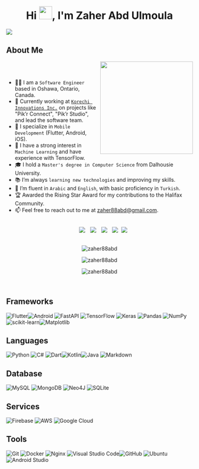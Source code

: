 <h1 align="center"><b>Hi </b><img src="https://media.giphy.com/media/hvRJCLFzcasrR4ia7z/giphy.gif" width="35"><b>, I'm Zaher Abd Ulmoula </b></h1>

![](https://komarev.com/ghpvc/?username=zaher88abd&color=green)

## About Me

<picture> <img align="right" src="https://github.com/7oSkaaa/7oSkaaa/blob/main/Images/Right_Side.gif?raw=true" width=250px></picture>

<br><br>

- :man_technologist: I am a `Software Engineer` based in Oshawa, Ontario, Canada.
- :briefcase: Currently working at [`Korechi Innovations Inc.`](https://korechi.com/) on projects like "Pik’r Connect", "Pik’r Studio", and lead the software team.
- :iphone: I specialize in `Mobile Development` (Flutter, Android, iOS).
- :robot: I have a strong interest in `Machine Learning` and have experience with TensorFlow.
- :mortar_board: I hold a `Master's degree in Computer Science` from Dalhousie University.
- :books: I’m always `learning new technologies` and improving my skills.
- :speech_balloon: I’m fluent in `Arabic` and `English`, with basic proficiency in `Turkish`.
- :trophy: Awarded the Rising Star Award for my contributions to the Halifax Community.
- :mailbox: Feel free to reach out to me at [zaher88abd@gmail.com](mailto:zaher88abd@gmail.com).
<br>


 <div align="center"  class="icons-social" style="margin-left: 10px;">
        <a style="margin-left: 10px;"  target="_blank" href="https://www.linkedin.com/in/mzaherabdulmoula">
			<img src="https://img.shields.io/badge/LinkedIn-0077B5?style=for-the-badge&logo=linkedin&logoColor=white"></a>
        <a style="margin-left: 10px;" target="_blank" href="https://github.com/zaher88abd">
		<img src="https://img.shields.io/badge/GitHub-100000?style=for-the-badge&logo=github&logoColor=white"></a>
		<a style="margin-left: 10px;" target="_blank" href="https://stackoverflow.com/users/3241790/zaher88abd">
				<img src="https://img.shields.io/badge/Stack_Overflow-FE7A16?style=for-the-badge&logo=stack-overflow&logoColor=white"></a>
        <a style="margin-left: 10px;" target="_blank" href="https://twitter.com/zaher88abd">
			<img src="https://img.shields.io/badge/Twitter-1DA1F2?style=for-the-badge&logo=twitter&logoColor=white" ></a>
		<a style="margin-left: 5px;" target="_blank" href="emailto:zaher88abd@gmail.com">
					<img src="https://img.shields.io/badge/Gmail-D14836?style=for-the-badge&logo=gmail&logoColor=white"/></a>
                    
</div>

<br>

<p align="center"><img 
    src="https://stackoverflow-badge.onrender.com/api/StackOverflowBadge/3241790"
    alt="zaher88abd" 
    bg_color=#808080/></p>

<p align="center"><img 
    src="https://github-readme-stats.vercel.app/api?username=zaher88abd&show_icons=true&theme=algolia&count_private=true&include_all_commits=true"
    alt="zaher88abd" 
    bg_color=#808080/></p>

<p align="center"><img 
    src="https://github-readme-stats.vercel.app/api/top-langs?username=zaher88abd&show_icons=true&locale=en&bg_color=0d1117&text_color=ffffff&layout=compact"
    alt="zaher88abd" 
    bg_color=#808080/></p>

<br>

## Frameworks
![Flutter](https://img.shields.io/badge/Flutter-%2302569B.svg?style=for-the-badge&logo=Flutter&logoColor=white)![Android](https://img.shields.io/badge/Android-3DDC84?style=for-the-badge&logo=android&logoColor=white)
![FastAPI](https://img.shields.io/badge/FastAPI-005571?style=for-the-badge&logo=fastapi) ![TensorFlow](https://img.shields.io/badge/TensorFlow-%23FF6F00.svg?style=for-the-badge&logo=TensorFlow&logoColor=white) ![Keras](https://img.shields.io/badge/Keras-%23D00000.svg?style=for-the-badge&logo=Keras&logoColor=white) ![Pandas](https://img.shields.io/badge/pandas-%23150458.svg?style=for-the-badge&logo=pandas&logoColor=white) ![NumPy](https://img.shields.io/badge/numpy-%23013243.svg?style=for-the-badge&logo=numpy&logoColor=white) ![scikit-learn](https://img.shields.io/badge/scikit--learn-%23F7931E.svg?style=for-the-badge&logo=scikit-learn&logoColor=white)![Matplotlib](https://img.shields.io/badge/Matplotlib-%23ffffff.svg?style=for-the-badge&logo=Matplotlib&logoColor=black)


## Languages
![Python](https://img.shields.io/badge/python-3670A0?style=for-the-badge&logo=python&logoColor=ffdd54) ![C#](https://img.shields.io/badge/c%23-%23239120.svg?style=for-the-badge&logo=c-sharp&logoColor=white) ![Dart](https://img.shields.io/badge/dart-%230175C2.svg?style=for-the-badge&logo=dart&logoColor=white)![Kotlin](https://img.shields.io/badge/kotlin-%237F52FF.svg?style=for-the-badge&logo=kotlin&logoColor=white)![Java](https://img.shields.io/badge/java-%23ED8B00.svg?style=for-the-badge&logo=openjdk&logoColor=white)
![Markdown](https://img.shields.io/badge/markdown-%23000000.svg?style=for-the-badge&logo=markdown&logoColor=white)
## Database
![MySQL](https://img.shields.io/badge/mysql-%2300f.svg?style=for-the-badge&logo=mysql&logoColor=white) ![MongoDB](https://img.shields.io/badge/MongoDB-%234ea94b.svg?style=for-the-badge&logo=mongodb&logoColor=white) ![Neo4J](https://img.shields.io/badge/Neo4j-008CC1?style=for-the-badge&logo=neo4j&logoColor=white) ![SQLite](https://img.shields.io/badge/sqlite-%2307405e.svg?style=for-the-badge&logo=sqlite&logoColor=white)
## Services
![Firebase](https://img.shields.io/badge/firebase-a08021?style=for-the-badge&logo=firebase&logoColor=ffcd34)
![AWS](https://img.shields.io/badge/AWS-%23FF9900.svg?style=for-the-badge&logo=amazon-aws&logoColor=white) ![Google Cloud](https://img.shields.io/badge/GoogleCloud-%234285F4.svg?style=for-the-badge&logo=google-cloud&logoColor=white)

## Tools
![Git](https://img.shields.io/badge/git-%23F05033.svg?style=for-the-badge&logo=git&logoColor=white) ![Docker](https://img.shields.io/badge/docker-%230db7ed.svg?style=for-the-badge&logo=docker&logoColor=white) ![Nginx](https://img.shields.io/badge/nginx-%23009639.svg?style=for-the-badge&logo=nginx&logoColor=white) ![Visual Studio Code](https://img.shields.io/badge/VisualStudioCode-0078d7.svg?style=for-the-badge&logo=visual-studio-code&logoColor=white)![GitHub](https://img.shields.io/badge/github-%23121011.svg?style=for-the-badge&logo=github&logoColor=white) ![Ubuntu](https://img.shields.io/badge/Ubuntu-E95420?style=for-the-badge&logo=ubuntu&logoColor=white)
 ![Android Studio](https://img.shields.io/badge/android%20studio-346ac1?style=for-the-badge&logo=android%20studio&logoColor=white)